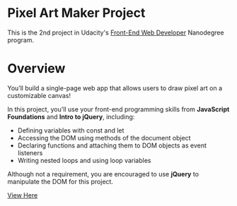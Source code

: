 <h1>Pixel Art Maker Project</h1>
This is the 2nd project in Udacity's <a href="https://www.udacity.com/course/front-end-web-developer-nanodegree--nd001" target="_blank">Front-End Web Developer</a> Nanodegree program.

<h1>Overview</h1>
You’ll build a single-page web app that allows users to draw pixel art on a customizable canvas!

In this project, you'll use your front-end programming skills from <strong>JavaScript Foundations</strong> and <strong>Intro to jQuery</strong>, including:
<ul>
<li>Defining variables with const and let</li>
<li>Accessing the DOM using methods of the document object</li>
<li>Declaring functions and attaching them to DOM objects as event listeners</li>
<li>Writing nested loops and using loop variables</li>
</ul>
Although not a requirement, you are encouraged to use <strong>jQuery</strong> to manipulate the DOM for this project.

<a href="https://tripleagent93.github.io/fend-project-pixel-art/" target="_blank">View Here</a>
